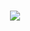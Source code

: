 <h1 align="center">
  <a href = "https://avatars.githubusercontent.com/u/155063571?v=4" target="_blank">
    <img src="https://readme-typing-svg.herokuapp.com/?font=Righteous&size=35&center=true&vCenter=true&width=500&height=70&duration=4000&lines=Hi+There!+👋;+I'm+Aniket+Kumar+Mishra!;" />
</h1>
<!--
**anni990/anni990** is a ✨ _special_ ✨ repository because its `README.md` (this file) appears on your GitHub profile.

Here are some ideas to get you started:

- 🔭 I’m currently working on ...
- 🌱 I’m currently learning ...
- 👯 I’m looking to collaborate on ...
- 🤔 I’m looking for help with ...
- 💬 Ask me about ...
- 📫 How to reach me: ...
- 😄 Pronouns: ...
- ⚡ Fun fact: ...
-->

## 👨‍💻 About Me  
- 🎓 **3rd Year B.Tech Student** specializing in **Artificial Intelligence and Machine Learning**.  
- 🖥️ Skilled in **HTML, CSS, Python, C/C++**, with hands-on experience in **Data Preprocessing**, **Data Analysis**, and **Problem-Solving**.  

---

### 🚀 Projects  
- 🌟 **Food Waste Reduction Platform**: Leveraged technology to minimize food wastage effectively.  
- ❤️ **Cardiovascular Disease Prediction**: Built a predictive model to enhance healthcare decisions.  
- 🎬 **Movie Recommendation System**: Developed a system to suggest movies based on user preferences.  
- 🌐 **Web Scraping Mini Projects**: Extracted valuable insights from websites efficiently.  

---

### 💼 Professional Experience  
- 🏢 **Intern at Raj Institute of Coding and Robotics**:  
   - Contributed to **LMS Backend Development**.  
   - Prepared **Notes for Data Science** batches.  
   - Solved **Students' Doubts** in Data Science and Machine Learning.  
- 👨‍💻 **Data Science Lead at Google Developers Group**:  
   - Led a team of developers and hosted **Community Events**.  

---

### 🏅 Achievements & Extracurriculars  
- 🏆 Active participant in **Hackathons** and coding competitions.  
- 📚 A proactive learner, continuously exploring cutting-edge technologies.  

---

### 🌟 Let's Connect  
Feel free to check out my repositories or reach out for collaboration in **Data Science**, **Machine Learning**, or **Web Development** projects! 🚀  



